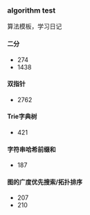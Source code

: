 ### algorithm test
算法模板，学习日记
#### 二分
- 274
- 1438
#### 双指针
- 2762

#### Trie字典树
 - 421
#### 字符串哈希前缀和
 - 187
#### 图的广度优先搜索/拓扑排序
 - 207
 - 210
